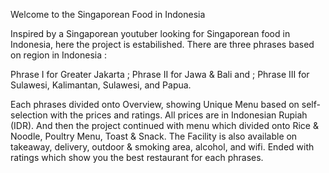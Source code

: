 Welcome to the Singaporean Food in Indonesia

Inspired by a Singaporean youtuber looking for Singaporean food in Indonesia, here the project is estabilished. There are three phrases based on region in Indonesia :

Phrase I for Greater Jakarta ; Phrase II for Jawa & Bali and ; Phrase III for Sulawesi, Kalimantan, Sulawesi, and Papua.

Each phrases divided onto Overview, showing Unique Menu based on self-selection with the prices and ratings. All prices are in Indonesian Rupiah (IDR). And then the project continued with menu which divided onto Rice & Noodle, Poultry Menu, Toast & Snack. The Facility is also available on takeaway, delivery, outdoor & smoking area, alcohol, and wifi. Ended with ratings which show you the best restaurant for each phrases. 
